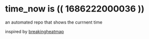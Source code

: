 # time_now is (( 1686222000036 ))

an automated repo that shows the currnent time

inspired by [breakingheatmap](https://github.com/breakingheatmap/breakingheatmap)